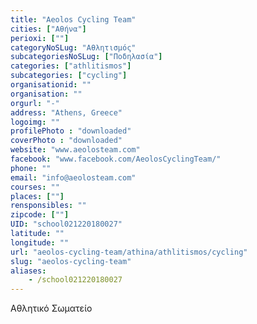 ```yaml
---
title: "Aeolos Cycling Team"
cities: ["Αθήνα"]
perioxi: [""]
categoryNoSLug: "Αθλητισμός"
subcategoriesNoSLug: ["Ποδηλασία"]
categories: ["athlitismos"]
subcategories: ["cycling"]
organisationid: ""
organisation: ""
orgurl: "-"
address: "Athens, Greece"
logoimg: ""
profilePhoto : "downloaded"
coverPhoto : "downloaded"
website: "www.aeolosteam.com"
facebook: "www.facebook.com/AeolosCyclingTeam/"
phone: ""
email: "info@aeolosteam.com"
courses: ""
places: [""]
rensponsibles: ""
zipcode: [""]
UID: "school021220180027"
latitude: ""
longitude: ""
url: "aeolos-cycling-team/athina/athlitismos/cycling"
slug: "aeolos-cycling-team"
aliases:
    - /school021220180027
---
```



Αθλητικό Σωματείο


